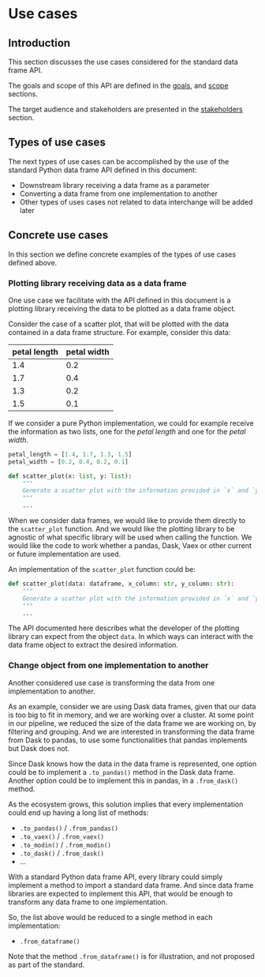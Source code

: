 # Use cases

## Introduction

This section discusses the use cases considered for the standard data frame API.

The goals and scope of this API are defined in the [goals](01_purpose_and_scope.html#Goals),
and [scope](01_purpose_and_scope.html#Scope) sections.

The target audience and stakeholders are presented in the
[stakeholders](01_purpose_and_scope.html#Stakeholders) section.


## Types of use cases

The next types of use cases can be accomplished by the use of the standard Python data frame
API defined in this document:

- Downstream library receiving a data frame as a parameter
- Converting a data frame from one implementation to another
- Other types of uses cases not related to data interchange will be added later


## Concrete use cases

In this section we define concrete examples of the types of use cases defined above.

### Plotting library receiving data as a data frame

One use case we facilitate with the API defined in this document is a plotting library
receiving the data to be plotted as a data frame object.

Consider the case of a scatter plot, that will be plotted with the data contained in a
data frame structure. For example, consider this data:

| petal length | petal width |
|--------------|-------------|
|          1.4 |         0.2 |
|          1.7 |         0.4 |
|          1.3 |         0.2 |
|          1.5 |         0.1 |

If we consider a pure Python implementation, we could for example receive the information
as two lists, one for the _petal length_ and one for the _petal width_.

```python
petal_length = [1.4, 1.7, 1.3, 1.5]
petal_width = [0.2, 0.4, 0.2, 0.1]

def scatter_plot(x: list, y: list):
    """
    Generate a scatter plot with the information provided in `x` and `y`.
    """
    ...
```

When we consider data frames, we would like to provide them directly to the `scatter_plot`
function. And we would like the plotting library to be agnostic of what specific library
will be used when calling the function. We would like the code to work whether a pandas,
Dask, Vaex or other current or future implementation are used.

An implementation of the `scatter_plot` function could be:

```python
def scatter_plot(data: dataframe, x_column: str, y_column: str):
    """
    Generate a scatter plot with the information provided in `x` and `y`.
    """
    ...
```

The API documented here describes what the developer of the plotting library can expect
from the object `data`. In which ways can interact with the data frame object to extract
the desired information.


### Change object from one implementation to another

Another considered use case is transforming the data from one implementation to another.

As an example, consider we are using Dask data frames, given that our data is too big to
fit in memory, and we are working over a cluster. At some point in our pipeline, we
reduced the size of the data frame we are working on, by filtering and grouping. And
we are interested in transforming the data frame from Dask to pandas, to use some
functionalities that pandas implements but Dask does not.

Since Dask knows how the data in the data frame is represented, one option could be to
implement a `.to_pandas()` method in the Dask data frame. Another option could be to
implement this in pandas, in a `.from_dask()` method.

As the ecosystem grows, this solution implies that every implementation could end up
having a long list of methods:

- `.to_pandas()` / `.from_pandas()`
- `.to_vaex()` / `.from_vaex()`
- `.to_modin()` / `.from_modin()`
- `.to_dask()` / `.from_dask()`
- ...

With a standard Python data frame API, every library could simply implement a method to
import a standard data frame. And since data frame libraries are expected to implement
this API, that would be enough to transform any data frame to one implementation.

So, the list above would be reduced to a single method in each implementation:

- `.from_dataframe()`

Note that the method `.from_dataframe()` is for illustration, and not proposed as part
of the standard.
